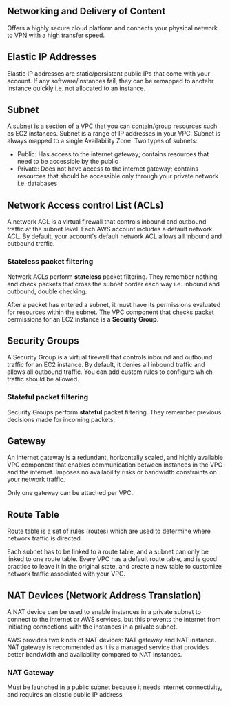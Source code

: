 ## Networking and Delivery of Content

Offers a highly secure cloud platform and connects your physical network to VPN with a high transfer speed.

## Elastic IP Addresses

Elastic IP addresses are static/persistent public IPs that come with your account. If any software/instances fail, they can be remapped to anotehr instance quickly i.e. not allocated to an instance.

## Subnet

A subnet is a section of a VPC that you can contain/group resources such as EC2 instances. Subnet is a range of IP addresses in your VPC. Subnet is always mapped to a single Availability Zone. Two types of subnets:

- Public: Has access to the internet gateway; contains resources that need to be accessible by the public
- Private: Does not have access to the internet gateway; contains resources that should be accessible only through your private network i.e. databases

## Network Access control List (ACLs)

A network ACL is a virtual firewall that controls inbound and outbound traffic at the subnet level. Each AWS account includes a default network ACL. By default, your account's default network ACL allows all inbound and outbound traffic.

### Stateless packet filtering

Network ACLs perform **stateless** packet filtering. They remember nothing and check packets that cross the subnet border each way i.e. inbound and outbound, double checking.

After a packet has entered a subnet, it must have its permissions evaluated for resources within the subnet. The VPC component that checks packet permissions for an EC2 instance is a **Security Group**.

## Security Groups

A Security Group is a virtual firewall that controls inbound and outbound traffic for an EC2 instance. By default, it denies all inbound traffic and allows all outbound traffic. You can add custom rules to configure which traffic should be allowed.

### Stateful packet filtering

Security Groups perform **stateful** packet filtering. They remember previous decisions made for incoming packets.

## Gateway

An internet gateway is a redundant, horizontally scaled, and highly available VPC component that enables communication between instances in the VPC and the internet. Imposes no availability risks or bandwidth constraints on your network traffic.

Only one gateway can be attached per VPC.

## Route Table

Route table is a set of rules (routes) which are used to determine where network traffic is directed.

Each subnet has to be linked to a route table, and a subnet can only be linked to one route table. Every VPC has a default route table, and is good practice to leave it in the original state, and create a new table to customize network traffic associated with your VPC.

## NAT Devices (Network Address Translation)

A NAT device can be used to enable instances in a private subnet to connect to the internet or AWS services, but this prevents the internet from initiating connections with the instances in a private subnet.

AWS provides two kinds of NAT devices: NAT gateway and NAT instance. NAT gateway is recommended as it is a managed service that provides better bandwidth and availability compared to NAT instances.

### NAT Gateway

Must be launched in a public subnet because it needs internet connectivity, and requires an elastic public IP address

